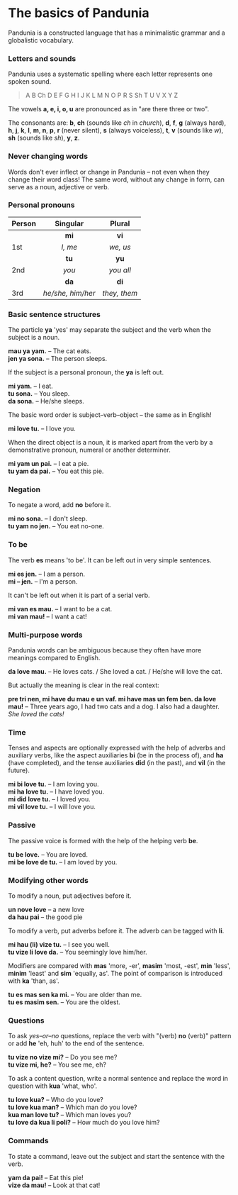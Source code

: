 # The basics of Pandunia

Pandunia is a constructed language that has a minimalistic grammar and a globalistic vocabulary.

### Letters and sounds

Pandunia uses a systematic spelling where
each letter represents one spoken sound.

> A B Ch D E F G H I J K L M N O P R S Sh T U V X Y Z

The vowels **a, e, i, o, u** are pronounced as in "are there three or two".

The consonants are:
**b**,
**ch** (sounds like _ch_ in _church_),
**d**,
**f**,
**g** (always hard),
**h**,
**j**,
**k**,
**l**,
**m**,
**n**,
**p**,
**r** (never silent),
**s** (always voiceless),
**t**,
**v** (sounds like _w_),
**sh** (sounds like _sh_),
**y**,
**z**.

### Never changing words

Words don't ever inflect or change in Pandunia
– not even when they change their word class!
The same word, without any change in form, can serve as a noun, adjective or verb.

### Personal pronouns

| Person   | Singular          | Plural       |
|:---------|:-----------------:|:------------:|
|          | **mi**            | **vi**       |
| 1st      | _I, me_           | _we, us_     |
|          | **tu**            | **yu**       |
| 2nd      | _you_             | _you all_    |
|          | **da**            | **di**       |
| 3rd      | _he/she, him/her_ | _they, them_ |

### Basic sentence structures

The particle **ya** 'yes' may separate the subject and the verb
when the subject is a noun.

**mau ya yam.**
– The cat eats.  
**jen ya sona.**
– The person sleeps.

If the subject is a personal pronoun, the **ya** is left out.

**mi yam.**
– I eat.  
**tu sona.**
– You sleep.  
**da sona.**
– He/she sleeps.

The basic word order is subject–verb–object
– the same as in English!

**mi love tu.**
– I love you.

When the direct object is a noun, it is marked apart from the verb by a demonstrative pronoun, numeral or another determiner.

**mi yam un pai.**
– I eat a pie.  
**tu yam da pai.**
– You eat this pie.

### Negation

To negate a word, add **no** before it.

**mi no sona.**
– I don't sleep.  
**tu yam no jen.**
– You eat no-one.

### To be

The verb
**es**
means 'to be'.
It can be left out in very simple sentences.

**mi es jen.**
– I am a person.  
**mi – jen.**
– I'm a person.

It can't be left out when it is part of a serial verb.

**mi van es mau.**
– I want to be a cat.  
**mi van mau!**
– I want a cat!

### Multi-purpose words

Pandunia words can be ambiguous because they often have more meanings compared to English.

**da love mau.**
– He loves cats. / She loved a cat. / He/she will love the cat.

But actually the meaning is clear in the real context:

**pre tri nen, mi have du mau e un vaf. mi have mas un fem ben. da love mau!**
– Three years ago, I had two cats and a dog. I also had a daughter. _She loved the cats!_

### Time

Tenses and aspects are optionally expressed with the help of adverbs and auxiliary verbs,
like the aspect auxiliaries
**bi**
(be in the process of), and
**ha**
(have completed),
and the tense auxiliaries
**did**
(in the past), and
**vil**
(in the future).

**mi bi love tu.**
– I am loving you.  
**mi ha love tu.**
– I have loved you.  
**mi did love tu.**
– I loved you.  
**mi vil love tu.**
– I will love you.

### Passive

The passive voice is formed with the help of the helping verb
**be**.

**tu be love.**
– You are loved.  
**mi be love de tu.**
– I am loved by you.

### Modifying other words

To modify a noun, put adjectives before it.

**un nove love**
– a new love  
**da hau pai**
– the good pie

To modify a verb, put adverbs before it.
The adverb can be tagged with
**li**.

**mi hau (li) vize tu.**
– I see you well.  
**tu vize li love da.**
– You seemingly love him/her.

Modifiers are compared with
**mas**
'more, -er',
**masim**
'most, -est',
**min**
'less',
**minim**
'least' and
**sim** 'equally, as'.
The point of comparison is introduced with
**ka**
'than, as'.

**tu es mas sen ka mi.**
– You are older than me.  
**tu es masim sen.**
– You are the oldest.

### Questions

To ask _yes–or–no_ questions, replace the verb with "(verb) **no** (verb)" pattern
or add **he** 'eh, huh' to the end of the sentence.

**tu vize no vize mi?**
– Do you see me?  
**tu vize mi, he?**
– You see me, eh?

To ask a content question, write a normal sentence and replace the word in question with
**kua**
'what, who'.

**tu love kua?**
– Who do you love?  
**tu love kua man?**
– Which man do you love?  
**kua man love tu?**
– Which man loves you?  
**tu love da kua li poli?**
– How much do you love him?

### Commands

To state a command, leave out the subject and start the sentence with the verb.

**yam da pai!**
– Eat this pie!  
**vize da mau!**
– Look at that cat!

